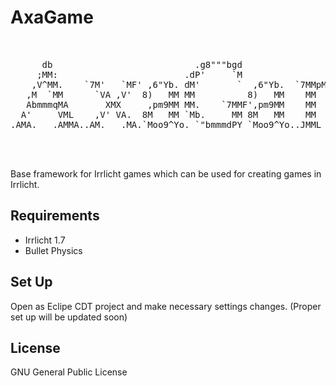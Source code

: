 AxaGame
=======
<pre>
                                                                                
                                                                                
      db                           .g8"""bgd                                    
     ;MM:                        .dP'     `M                                    
    ,V^MM.    `7M'   `MF' ,6"Yb. dM'       `  ,6"Yb.  `7MMpMMMb.pMMMb.  .gP"Ya  
   ,M  `MM      `VA ,V'  8)   MM MM          8)   MM    MM    MM    MM ,M'   Yb 
   AbmmmqMA       XMX     ,pm9MM MM.    `7MMF',pm9MM    MM    MM    MM 8M"""""" 
  A'     VML    ,V' VA.  8M   MM `Mb.     MM 8M   MM    MM    MM    MM YM.    , 
.AMA.   .AMMA..AM.   .MA.`Moo9^Yo. `"bmmmdPY `Moo9^Yo..JMML  JMML  JMML.`Mbmmd' 
                                                                                
                                                                                
                                          
</pre>

Base framework for Irrlicht games which can be used for creating games in Irrlicht.

Requirements
------------
* Irrlicht 1.7
* Bullet Physics

Set Up
------
Open as Eclipe CDT project and make necessary settings changes. (Proper set up will be updated soon)

License
-------
GNU General Public License